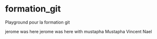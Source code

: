 # formation_git
Playground pour la formation git

jerome was here
jerome was here with mustapha
Mustapha
Vincent
Nael
